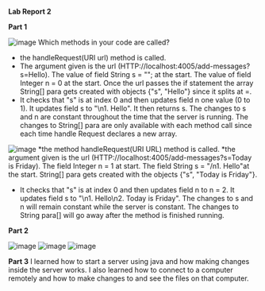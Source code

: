 **Lab Report 2**

**Part 1**

![image](https://github.com/jpcura/cse15l-lab-reports/assets/146609257/c5e5f42e-c3bf-42ca-948f-efeb4f6db464)
Which methods in your code are called?
* the handleRequest(URI url) method is called.  
* The argument given is the url (HTTP://localhost:4005/add-messages?s=Hello). The value of field String s = ""; at the start. The value of field Integer n = 0 at the start. Once the url passes the if statement the array String[] para gets created with objects {"s", "Hello"} since it splits at =.
* It checks that "s" is at index 0 and then updates field n one value (0 to 1). It updates field s to "\n1. Hello". It then returns s. The changes to s and n are constant throughout the time that the server is running. The changes to String[] para are only available with each method call since each time handle Request declares a new array. 

![image](https://github.com/jpcura/cse15l-lab-reports/assets/146609257/b5f3fb1b-ef89-47fc-b427-cef0efa1ac14)
*the method handleRequest(URI URL) method is called.
*the argument given is the url (HTTP://localhost:4005/add-messages?s=Today is Friday). The field Integer n = 1 at start. The field String s = "/n1. Hello"at the start. String[] para gets created with the objects {"s", "Today is Friday"}. 
* It checks that "s" is at index 0 and then updates field n to n = 2. It updates field s to "\n1. Hello\n2. Today is Friday". The changes to s and n will remain constant while the server is constant. The changes to String para[] will go away after the method is finished running.


**Part 2**

![image](https://github.com/jpcura/cse15l-lab-reports/assets/146609257/7154df26-e3a9-43e0-bf4a-e96a373d216a)
![image](https://github.com/jpcura/cse15l-lab-reports/assets/146609257/0a12acee-f3a3-4f49-b635-2e5be69e1780)
![image](https://github.com/jpcura/cse15l-lab-reports/assets/146609257/a828062c-8b9b-464c-9358-aaff399160df)

**Part 3**
I learned how to start a server using java and how making changes inside the server works. I also learned how to connect to a computer remotely and how to make changes to and see the files on that computer. 
